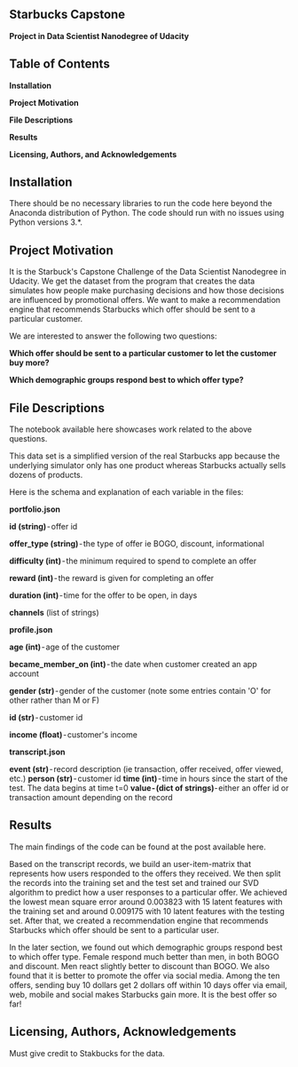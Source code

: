 ## Starbucks Capstone ##
**Project in Data Scientist Nanodegree of Udacity**

## Table of Contents
**Installation**

**Project Motivation**

**File Descriptions**

**Results**

**Licensing, Authors, and Acknowledgements**

## Installation
There should be no necessary libraries to run the code here beyond the Anaconda distribution of Python. The code should run with no issues using Python versions 3.*.

## Project Motivation
It is the Starbuck's Capstone Challenge of the Data Scientist Nanodegree in Udacity. We get the dataset from the program that creates the data simulates how people make purchasing decisions and how those decisions are influenced by promotional offers. We want to make a recommendation engine that recommends Starbucks which offer should be sent to a particular customer.

We are interested to answer the following two questions:

**Which offer should be sent to a particular customer to let the customer buy more?**

**Which demographic groups respond best to which offer type?**

## File Descriptions
The notebook available here showcases work related to the above questions.

This data set is a simplified version of the real Starbucks app because the underlying simulator only has one product whereas Starbucks actually sells dozens of products.

Here is the schema and explanation of each variable in the files:

**portfolio.json**

**id (string)** - offer id

**offer_type (string)** - the type of offer ie BOGO, discount, informational

**difficulty (int)** - the minimum required to spend to complete an offer

**reward (int)** - the reward is given for completing an offer

**duration (int)** - time for the offer to be open, in days

**channels** (list of strings)

**profile.json**

**age (int)** - age of the customer

**became_member_on (int)** - the date when customer created an app account

**gender (str)** - gender of the customer (note some entries contain 'O' for other rather than M or F)

**id (str)** - customer id

**income (float)** - customer's income

**transcript.json**

**event (str)** - record description (ie transaction, offer received, offer viewed, etc.)
**person (str)** - customer id
**time (int)** - time in hours since the start of the test. The data begins at time t=0
**value - (dict of strings)**- either an offer id or transaction amount depending on the record

## Results

The main findings of the code can be found at the post available here.

Based on the transcript records, we build an user-item-matrix that represents how users responded to the offers they received. We then split the records into the training set and the test set and trained our SVD algorithm to predict how a user responses to a particular offer. We achieved the lowest mean square error around 0.003823 with 15 latent features with the training set and around 0.009175 with 10 latent features with the testing set. After that, we created a recommendation engine that recommends Starbucks which offer should be sent to a particular user.

In the later section, we found out which demographic groups respond best to which offer type. Female respond much better than men, in both BOGO and discount. Men react slightly better to discount than BOGO. We also found that it is better to promote the offer via social media. Among the ten offers, sending buy 10 dollars get 2 dollars off within 10 days offer via email, web, mobile and social makes Starbucks gain more. It is the best offer so far!

## Licensing, Authors, Acknowledgements ##
Must give credit to Stakbucks for the data.
